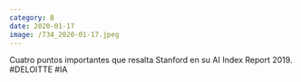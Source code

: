 ```yaml
--- 
category: B 
date: 2020-01-17 
image: /734_2020-01-17.jpeg 
--- 
```


Cuatro puntos importantes que resalta Stanford en su AI Index Report 2019. #DELOITTE #IA
